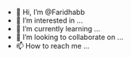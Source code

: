 - 👋 Hi, I’m @Faridhabb
- 👀 I’m interested in ...
- 🌱 I’m currently learning ...
- 💞️ I’m looking to collaborate on ...
- 📫 How to reach me ...

<!---
Faridhabb/Faridhabb is a ✨ special ✨ repository because its `README.md` (this file) appears on your GitHub profile.
You can click the Preview link to take a look at your changes.
--->
